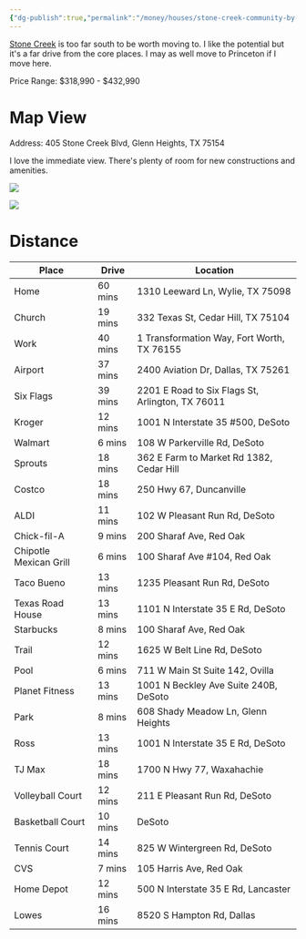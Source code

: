 ```yaml
---
{"dg-publish":true,"permalink":"/money/houses/stone-creek-community-by-starlight-homes/","tags":["homes2023"],"created":"Jun 12, 2023, 8:28 PM","updated":""}
---
```



[Stone Creek](https://www.starlighthomes.com/dallas/stone-creek)  is too far south to be worth moving to. I like the potential but it's a far drive from the core places. I may as well move to Princeton if I move here.

Price Range: $318,990 - $432,990

# Map View

Address: 405 Stone Creek Blvd, Glenn Heights, TX 75154

I love the immediate view. There's plenty of room for new constructions and amenities.

![](https://i.imgur.com/pzBc5KW.png)

![](https://i.imgur.com/BMlYqmu.png)

# Distance

| Place                  | Drive                                                                                                                                                                                                                              | Location                                         |
|------------------------|------------------------------------------------------------------------------------------------------------------------------------------------------------------------------------------------------------------------------------|--------------------------------------------------|
| Home                   | 60 mins                                                                                                                                                                                                                            | 1310 Leeward Ln, Wylie, TX 75098                 |
| Church                 | 19 mins                                                                                                                                                                                                                            | 332 Texas St, Cedar Hill, TX 75104               |
| Work                   | 40 mins                                                                                                                                                                                                                            | 1 Transformation Way, Fort Worth, TX 76155       |
| Airport                | 37 mins                                                                                                                                                                                                                            | 2400 Aviation Dr, Dallas, TX 75261               |
| Six Flags              | 39 mins                                                                                                                                                                                                                            | 2201 E Road to Six Flags St, Arlington, TX 76011 |
| Kroger                 | 12 mins | 1001 N Interstate 35 #500, DeSoto                |
| Walmart                | 6 mins                                                                                                                                                                                                                             | 108 W Parkerville Rd, DeSoto                     |
| Sprouts                | 18 mins                                                                                                                                                                                                                            | 362 E Farm to Market Rd 1382, Cedar Hill         |
| Costco                 | 18 mins                                                                                                                                                                                                                            | 250 Hwy 67, Duncanville                          |
| ALDI                   | 11 mins                                                                                                                                                                                                                            | 102 W Pleasant Run Rd, DeSoto                    |
| Chick-fil-A            | 9 mins                                                                                                                                                                                                                             | 200 Sharaf Ave, Red Oak                          |
| Chipotle Mexican Grill | 6 mins      | 100 Sharaf Ave #104, Red Oak                     |
| Taco Bueno             | 13 mins                                                                                                                                                                                                                            | 1235 Pleasant Run Rd, DeSoto                     |
| Texas Road House       | 13 mins                                                                                                                                                                                                                            | 1101 N Interstate 35 E Rd, DeSoto                |
| Starbucks              | 8 mins                                                                                                                                                                                                                             | 100 Sharaf Ave, Red Oak                          |
| Trail                  | 12 mins                                                                                                                                                                                                                            | 1625 W Belt Line Rd, DeSoto                      |
| Pool                   | 6 mins                                                                                                                                                                                                                             | 711 W Main St Suite 142, Ovilla                  |
| Planet Fitness         | 13 mins                                                                                                                                                                                                                            | 1001 N Beckley Ave Suite 240B, DeSoto            |
| Park                   | 8 mins                                                                                                                                                                                                                             | 608 Shady Meadow Ln, Glenn Heights               |
| Ross                   | 13 mins                                                                                                                                                                                                                            | 1001 N Interstate 35 E Rd, DeSoto                |
| TJ Max                 | 18 mins                                                                                                                                                                                                                            | 1700 N Hwy 77, Waxahachie                        |
| Volleyball Court       | 12 mins                                                                                                                                                                                                                            | 211 E Pleasant Run Rd, DeSoto                    |
| Basketball Court       | 10 mins                                                                                                                                                                                                                            | DeSoto                                           |
| Tennis Court           | 14 mins                                                                                                                                                                                                                            | 825 W Wintergreen Rd, DeSoto                     |
| CVS                    | 7 mins                                                                                                                                                                                                                             | 105 Harris Ave, Red Oak                          |
| Home Depot             | 12 mins                                                                                                                                                                                                                            | 500 N Interstate 35 E Rd, Lancaster              |
| Lowes                  | 16 mins                                                                                                                                                                                                                            | 8520 S Hampton Rd, Dallas                        |

